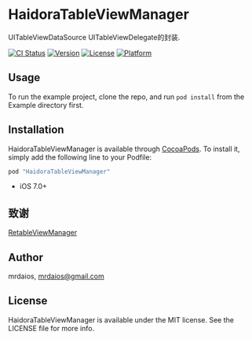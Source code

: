 # HaidoraTableViewManager
UITableViewDataSource UITableViewDelegate的封装.

[![CI Status](http://img.shields.io/travis/mrdaios/HaidoraTableViewManager.svg?style=flat)](https://travis-ci.org/mrdaios/HaidoraTableViewManager)
[![Version](https://img.shields.io/cocoapods/v/HaidoraTableViewManager.svg?style=flat)](http://cocoapods.org/pods/HaidoraTableViewManager)
[![License](https://img.shields.io/cocoapods/l/HaidoraTableViewManager.svg?style=flat)](http://cocoapods.org/pods/HaidoraTableViewManager)
[![Platform](https://img.shields.io/cocoapods/p/HaidoraTableViewManager.svg?style=flat)](http://cocoapods.org/pods/HaidoraTableViewManager)

## Usage

To run the example project, clone the repo, and run `pod install` from the Example directory first.

## Installation

HaidoraTableViewManager is available through [CocoaPods](http://cocoapods.org). To install
it, simply add the following line to your Podfile:

```ruby
pod "HaidoraTableViewManager"
```
* iOS 7.0+

## 致谢
[RetableViewManager](https://github.com/romaonthego/RETableViewManager)

## Author

mrdaios, mrdaios@gmail.com

## License

HaidoraTableViewManager is available under the MIT license. See the LICENSE file for more info.
